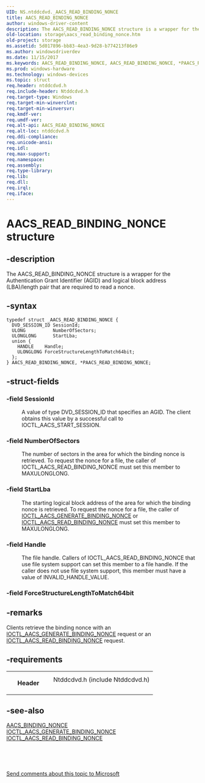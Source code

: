 ```yaml
---
UID: NS.ntddcdvd._AACS_READ_BINDING_NONCE
title: AACS_READ_BINDING_NONCE
author: windows-driver-content
description: The AACS_READ_BINDING_NONCE structure is a wrapper for the Authentication Grant Identifier (AGID) and logical block address (LBA)/length pair that are required to read a nonce.
old-location: storage\aacs_read_binding_nonce.htm
old-project: storage
ms.assetid: 5d017896-bb83-4ea3-9d28-b774213f86e9
ms.author: windowsdriverdev
ms.date: 11/15/2017
ms.keywords: AACS_READ_BINDING_NONCE, AACS_READ_BINDING_NONCE, *PAACS_READ_BINDING_NONCE
ms.prod: windows-hardware
ms.technology: windows-devices
ms.topic: struct
req.header: ntddcdvd.h
req.include-header: Ntddcdvd.h
req.target-type: Windows
req.target-min-winverclnt: 
req.target-min-winversvr: 
req.kmdf-ver: 
req.umdf-ver: 
req.alt-api: AACS_READ_BINDING_NONCE
req.alt-loc: ntddcdvd.h
req.ddi-compliance: 
req.unicode-ansi: 
req.idl: 
req.max-support: 
req.namespace: 
req.assembly: 
req.type-library: 
req.lib: 
req.dll: 
req.irql: 
req.iface: 
---
```


# AACS_READ_BINDING_NONCE structure



## -description
<p>The AACS_READ_BINDING_NONCE structure is a wrapper for the Authentication Grant Identifier (AGID) and logical block address (LBA)/length pair that are required to read a nonce.</p>


## -syntax

````
typedef struct _AACS_READ_BINDING_NONCE {
  DVD_SESSION_ID SessionId;
  ULONG          NumberOfSectors;
  ULONGLONG      StartLba;
  union {
    HANDLE    Handle;
    ULONGLONG ForceStructureLengthToMatch64bit;
  };
} AACS_READ_BINDING_NONCE, *PAACS_READ_BINDING_NONCE;
````


## -struct-fields
<dl>

### -field SessionId

<dd>
<p>A value of type DVD_SESSION_ID that specifies an AGID. The client obtains this value by a successful call to IOCTL_AACS_START_SESSION.</p>
</dd>

### -field NumberOfSectors

<dd>
<p>The number of sectors in the area for which the binding nonce is retrieved. To request the nonce for a file, the caller of IOCTL_AACS_READ_BINDING_NONCE must set this member to MAXULONGLONG.</p>
</dd>

### -field StartLba

<dd>
<p>The starting logical block address of the area for which the binding nonce is retrieved. To request the nonce for a file, the caller of <a href="..\ntddcdvd\ni-ntddcdvd-ioctl-aacs-generate-binding-nonce.md">IOCTL_AACS_GENERATE_BINDING_NONCE</a> or <a href="..\ntddcdvd\ni-ntddcdvd-ioctl-aacs-read-binding-nonce.md">IOCTL_AACS_READ_BINDING_NONCE</a> must set this member to MAXULONGLONG.</p>
</dd>

### -field Handle

<dd>
<p>The file handle. Callers of IOCTL_AACS_READ_BINDING_NONCE that use file system support can set this member to a file handle. If the caller does not use file system support, this member must have a value of INVALID_HANDLE_VALUE.</p>
</dd>

### -field ForceStructureLengthToMatch64bit

<dd></dd>
</dl>

## -remarks
<p>Clients retrieve the binding nonce with an <a href="..\ntddcdvd\ni-ntddcdvd-ioctl-aacs-generate-binding-nonce.md">IOCTL_AACS_GENERATE_BINDING_NONCE</a> request or an <a href="..\ntddcdvd\ni-ntddcdvd-ioctl-aacs-read-binding-nonce.md">IOCTL_AACS_READ_BINDING_NONCE</a> request.</p>

## -requirements
<table>
<tr>
<th width="30%">
<p>Header</p>
</th>
<td width="70%">
<dl>
<dt>Ntddcdvd.h (include Ntddcdvd.h)</dt>
</dl>
</td>
</tr>
</table>

## -see-also
<dl>
<dt>
<a href="..\ntddcdvd\ns-ntddcdvd--aacs-binding-nonce.md">AACS_BINDING_NONCE</a>
</dt>
<dt>
<a href="..\ntddcdvd\ni-ntddcdvd-ioctl-aacs-generate-binding-nonce.md">IOCTL_AACS_GENERATE_BINDING_NONCE</a>
</dt>
<dt>
<a href="..\ntddcdvd\ni-ntddcdvd-ioctl-aacs-read-binding-nonce.md">IOCTL_AACS_READ_BINDING_NONCE</a>
</dt>
</dl>
<p> </p>
<p> </p>
<p><a href="mailto:wsddocfb@microsoft.com?subject=Documentation%20feedback [storage\storage]:%20AACS_READ_BINDING_NONCE structure%20 RELEASE:%20(11/15/2017)&amp;body=%0A%0APRIVACY STATEMENT%0A%0AWe use your feedback to improve the documentation. We don't use your email address for any other purpose, and we'll remove your email address from our system after the issue that you're reporting is fixed. While we're working to fix this issue, we might send you an email message to ask for more info. Later, we might also send you an email message to let you know that we've addressed your feedback.%0A%0AFor more info about Microsoft's privacy policy, see http://privacy.microsoft.com/en-us/default.aspx." title="Send comments about this topic to Microsoft">Send comments about this topic to Microsoft</a></p>
